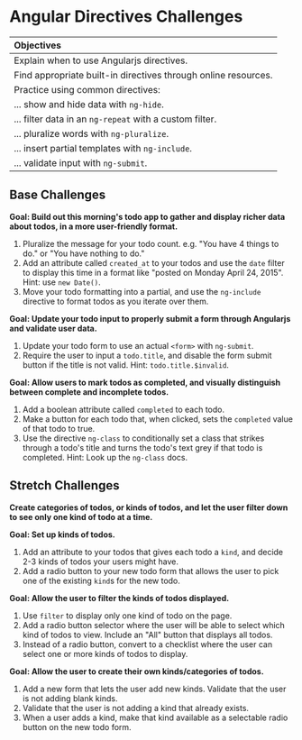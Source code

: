 # Angular Directives Challenges

| Objectives |
| :--- |
| Explain when to use Angularjs directives. |
| Find appropriate built-in directives through online resources. | 
| Practice using common directives: |
| ... show and hide data with `ng-hide`. |
| ... filter data in an `ng-repeat` with a custom filter. |
| ... pluralize words with `ng-pluralize`. |
| ... insert partial templates with `ng-include`. |
| ... validate input with `ng-submit`. |

## Base Challenges

**Goal: Build out this morning's todo app to gather and display richer data about todos, in a more user-friendly format.**

1. Pluralize the message for your todo count. e.g. "You have 4 things to do." or "You have nothing to do."
1. Add an attribute called `created_at` to your todos and use the `date` filter to display this time in a format like "posted on Monday April 24, 2015". Hint: use `new Date()`.
1. Move your todo formatting into a partial, and use the `ng-include` directive to format todos as you iterate over them.

**Goal: Update your todo input to properly submit a form through Angularjs and validate user data.**

1. Update your todo form to use an actual `<form>` with `ng-submit`.
1. Require the user to input a `todo.title`, and disable the form submit button if the title is not valid. Hint: `todo.title.$invalid`.

**Goal: Allow users to mark todos as completed, and visually distinguish between complete and incomplete todos.**

1. Add a boolean attribute called `completed` to each todo.
1. Make a button for each todo that, when clicked, sets the `completed` value of that todo to true.
1. Use the directive `ng-class` to conditionally set a class that strikes through a todo's title and turns the todo's text grey if that todo is completed. Hint: Look up the `ng-class` docs.

## Stretch Challenges

**Create categories of todos, or kinds of todos, and let the user filter down to see only one kind of todo at a time.**

**Goal: Set up kinds of todos.**

1. Add an attribute to your todos that gives each todo a `kind`, and decide 2-3 kinds of todos your users might have.
1. Add a radio button to your new todo form that allows the user to pick one of the existing `kind`s for the new todo.
<!--1. Update your new todo form's validations to require that the user select a kind.-->
 
**Goal: Allow the user to filter the kinds of todos displayed.**

1. Use `filter` to display only one kind of todo on the page.  
1. Add a radio button selector where the user will be able to select which kind of todos to view. Include an "All" button that displays all todos. 
1. Instead of a radio button, convert to a checklist where the user can select one or more kinds of todos to display.

**Goal: Allow the user to create their own kinds/categories of todos.**
 
1. Add a new form that lets the user add new kinds. Validate that the user is not adding blank kinds.
2. Validate that the user is not adding a kind that already exists.
2. When a user adds a kind, make that kind available as a selectable radio button on the new todo form.
